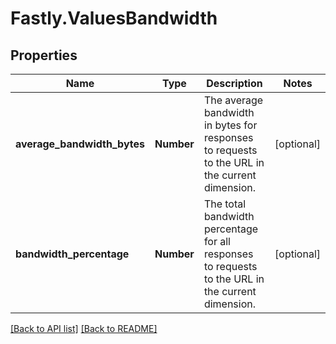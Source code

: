 # Fastly.ValuesBandwidth

## Properties

Name | Type | Description | Notes
------------ | ------------- | ------------- | -------------
**average_bandwidth_bytes** | **Number** | The average bandwidth in bytes for responses to requests to the URL in the current dimension. | [optional] 
**bandwidth_percentage** | **Number** | The total bandwidth percentage for all responses to requests to the URL in the current dimension. | [optional] 


[[Back to API list]](../../README.md#endpoints) [[Back to README]](../../README.md)
